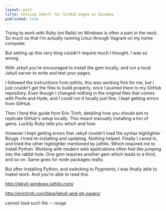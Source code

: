 ```yaml
---
layout: post
title: Solving Jekyll for GitHub pages on Windows
published: true
---
```


Trying to work with Ruby (on Rails) on Windows is often a pain in the neck. So much so that I'm actually running Linux through Vagrant on my home computer.

But setting up this very blog couldn't require much I thought. I was so wrong.

With Jekyll you're encouraged to install the gem locally, and run a local Jekyll server to write and test your pages.

I followed the instructions from juthilo, this was working fine for me, but I just couldn't get the files to build properly, once I pushed them to my GitHub repository. Even though I changed nothing in the original files that comes with Poole and Hyde, and I could run it locally just fine, I kept getting errors from GitHub.

Then I fond this guide from Eric Trinh, detailing how you should aim to replicate GiHub's setup locally. This meant manually installing a ton of gems. Luckily Ruby tells you which and how.

However I kept getting errors that Jekyll couldn't load the syntax highlighter Rouge. I tried re-installing and updating. Nothing helped.
Finally I caved in, and tried the other highlighter mentioned by juthilo. Which required me to install Python. Working with modern web applications often feel like jumping into the rabbit hole. One gem requires another gem which leads to a third, and so on. Same goes for node packages really.

But after installing Python, and switching to Pygments, I was finally able to maket work. And you're able to read this.

http://jekyll-windows.juthilo.com/

http://erictrinh.com/blog/jekyll-and-gh-pages/

cannot load such file -- rouge
